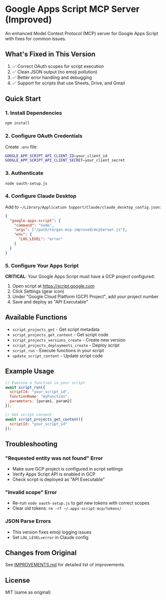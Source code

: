 # Google Apps Script MCP Server (Improved)

An enhanced Model Context Protocol (MCP) server for Google Apps Script with fixes for common issues.

## What's Fixed in This Version

1. ✅ Correct OAuth scopes for script execution
2. ✅ Clean JSON output (no emoji pollution)
3. ✅ Better error handling and debugging
4. ✅ Support for scripts that use Sheets, Drive, and Gmail

## Quick Start

### 1. Install Dependencies
```bash
npm install
```

### 2. Configure OAuth Credentials
Create `.env` file:
```bash
GOOGLE_APP_SCRIPT_API_CLIENT_ID=your_client_id
GOOGLE_APP_SCRIPT_API_CLIENT_SECRET=your_client_secret
```

### 3. Authenticate
```bash
node oauth-setup.js
```

### 4. Configure Claude Desktop
Add to `~/Library/Application Support/Claude/claude_desktop_config.json`:
```json
{
  "google-apps-script": {
    "command": "node",
    "args": ["/path/to/gas-mcp-improved/mcpServer.js"],
    "env": {
      "LOG_LEVEL": "error"
    }
  }
}
```

### 5. Configure Your Apps Script
**CRITICAL**: Your Google Apps Script must have a GCP project configured:
1. Open script at https://script.google.com
2. Click Settings (gear icon)
3. Under "Google Cloud Platform (GCP) Project", add your project number
4. Save and deploy as "API Executable"

## Available Functions

- `script_projects_get` - Get script metadata
- `script_projects_get_content` - Get script code
- `script_projects_versions_create` - Create new version
- `script_projects_deployments_create` - Deploy script
- `script_run` - Execute functions in your script
- `update_script_content` - Update script code

## Example Usage

```javascript
// Execute a function in your script
await script_run({
  scriptId: "your_script_id",
  functionName: "myFunction",
  parameters: [param1, param2]
});

// Get script content
await script_projects_get_content({
  scriptId: "your_script_id"
});
```

## Troubleshooting

### "Requested entity was not found" Error
- Make sure GCP project is configured in script settings
- Verify Apps Script API is enabled in GCP
- Check script is deployed as "API Executable"

### "Invalid scope" Error
- Re-run `node oauth-setup.js` to get new tokens with correct scopes
- Clear old tokens: `rm -rf ~/.apps-script-mcp/tokens/`

### JSON Parse Errors
- This version fixes emoji logging issues
- Set `LOG_LEVEL=error` in Claude config

## Changes from Original

See [IMPROVEMENTS.md](IMPROVEMENTS.md) for detailed list of improvements.

## License

MIT (same as original)